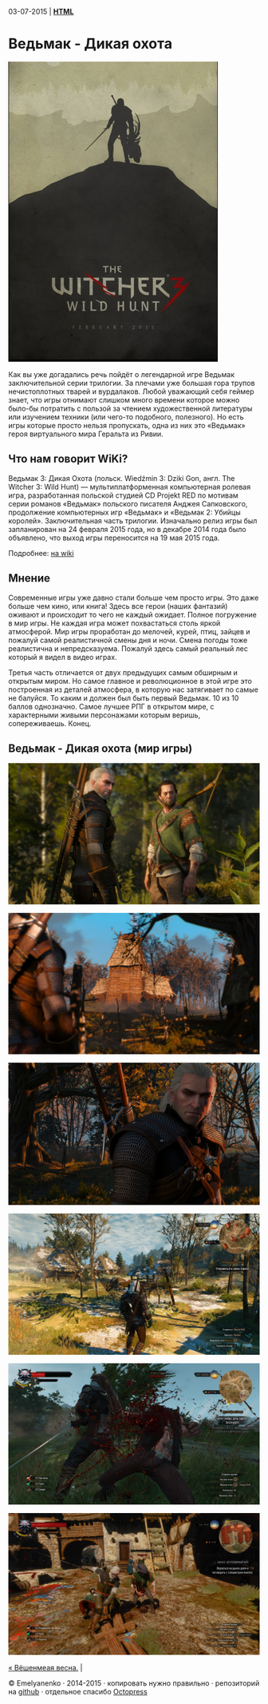 03-07-2015 | **[HTML](http://andre-y-ru.github.io/p/2015/07/03/witcher.html)** 

Ведьмак - Дикая охота
================
![image](../../../../images/p/witcher.jpg)

Как вы уже догадались речь пойдёт о легендарной игре Ведьмак заключительной серии трилогии. За плечами уже большая гора трупов нечистоплотных тварей и вурдалаков. Любой уважающий себя геймер знает, что игры отнимают слишком много времени которое можно было-бы потратить с пользой за чтением художественной литературы или изучением техники (или чего-то подобного, полезного). Но есть игры которые просто нельзя пропускать, одна из них это «Ведьмак»  героя виртуального мира Геральта из Ривии.

Что нам говорит WiKi?
---------------------
Ведьмак 3: Дикая Охота (польск. Wiedźmin 3: Dziki Gon, англ. The Witcher 3: Wild Hunt) — мультиплатформенная компьютерная ролевая игра, разработанная польской студией CD Projekt RED по мотивам серии романов «Ведьмак» польского писателя Анджея Сапковского, продолжение компьютерных игр «Ведьмак» и «Ведьмак 2: Убийцы королей». Заключительная часть трилогии. Изначально релиз игры был запланирован на 24 февраля 2015 года, но в декабре 2014 года было объявлено, что выход игры переносится на 19 мая 2015 года.

Подробнее: [на wiki](https://ru.wikipedia.org/wiki/%D0%92%D0%B5%D0%B4%D1%8C%D0%BC%D0%B0%D0%BA_3:_%D0%94%D0%B8%D0%BA%D0%B0%D1%8F_%D0%9E%D1%85%D0%BE%D1%82%D0%B0)

Мнение
----------
Современные игры уже давно стали больше чем просто игры. Это даже больше чем кино, или книга! Здесь все герои (наших фантазий) оживают и происходит то чего не каждый ожидает. Полное погружение в мир игры. Не каждая игра может похвастаться столь яркой атмосферой. Мир игры проработан до мелочей, курей, птиц, зайцев и пожалуй самой реалистичной смены дня и ночи. Смена погоды тоже реалистична и непредсказуема. Пожалуй здесь самый реальный лес который я видел в видео играх.

Третья часть отличается от двух предыдущих самым обширным и открытым миром. Но самое главное и революционное в этой игре это построенная из деталей атмосфера, в которую нас затягивает по самые не балуйся. То каким и должен был быть первый Ведьмак. 10 из 10 баллов однозначно. Самое лучшее РПГ в открытом мире, с характерными живыми персонажами которым веришь, сопереживаешь. Конец.

Ведьмак - Дикая охота (мир игры)
--------------------------------- 
![image](../../../../images/smech/witcher1.jpg)

![image](../../../../images/smech/witcher2.jpg)

![image](../../../../images/smech/witcher3.jpg)

![image](../../../../images/smech/witcher4.jpg)

![image](../../../../images/smech/witcher5.jpg)

![image](../../../../images/smech/witcher6.jpg)


[&laquo; Вёшенмеая весна.](https://github.com/andre-y-ru/andre-y-ru.github.com/blob/master/p/2015/05/23/holohov.md) | 

© Emelyanenko &middot; 2014-2015 · копировать нужно правильно · репозиторий на [github](https://github.com) · отдельное спасибо [Octopress](http://octopress.org)
